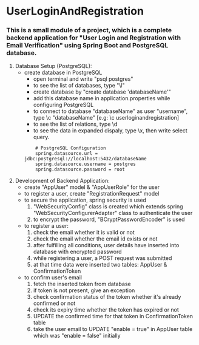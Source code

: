 # UserLoginAndRegistration
### This is a small module of a project, which is a complete backend application for "User Login and Registration with Email Verification" using Spring Boot and PostgreSQL database. 
1. Database Setup (PostgreSQL):
     * create database in PostgreSQL
          * open terminal and write "psql postgres"
          * to see the list of databases, type "\l"
          * create database by "create database 'databaseName'"
          * add this database name in application.properties while configuring PostgreSQL
          * to connect to database "databaseName" as user "username", type \c "databaseName" [e.g: \c userloginandregistration]
          * to see the list of relations, type \d
          * to see the data in expanded dispaly, type \x, then write select query.
          ```
              # PostgreSQL Configuration
              spring.datasource.url = jdbc:postgresql://localhost:5432/databaseName
              spring.datasource.username = postgres
              spring.datasource.password = root
          ```
1. Development of Backend Application:
    * create "AppUser" model & "AppUserRole" for the user
    * to register a user, create "RegistrationRequest" model
    * to secure the application, spring security is used
        1. "WebSecurityConfig" class is created which extends spring "WebSecurityConfigurerAdapter" class to authenticate the user
        2. to encrypt the password, "BCryptPasswordEncoder" is used
    * to register a user:
        1. check the email whether it is valid or not
        2. check the email whether the email id exists or not
        3. after fulfilling all conditions, user details have inserted into database with encrypted password
        4. while registering a user, a POST request was submitted
        5. at that time data were inserted two tables: AppUser & ConfirmationToken
    * to confirm user's email
        1. fetch the inserted token from database
        2. if token is not present, give an exception
        3. check confirmation status of the token  whether it's already confirmed or not
        4. check its expiry time whether the token has expired or not
        5. UPDATE the confirmed time for that token in ConfirmationToken table
        6. take the user email to UPDATE "enable = true" in AppUser table which was "enable = false" initially
